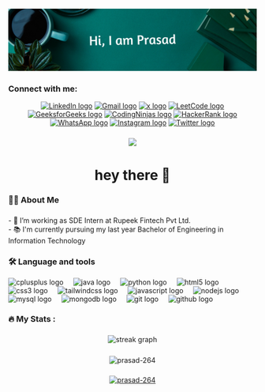 ![Header image](https://github.com/Prasad-264/Prasad-264/blob/main/prasad_github_banner.png)

### 

<h3 align="left">Connect with me:</h3>
<p align="left"> </p>

<div align="center">
  <a href="https://www.linkedin.com/in/prasad-kandekar-719583205/" target="_blank"><img src="https://img.shields.io/static/v1?message=LinkedIn&logo=linkedin&label=&color=0077B5&logoColor=white&labelColor=&style=for-the-badge" height="25" alt="LinkedIn logo" /></a>
  <a href="mailto:prasadkandekar555@gmail.com" target="_blank"><img src="https://img.shields.io/static/v1?message=Gmail&logo=gmail&label=&color=D14836&logoColor=white&labelColor=&style=for-the-badge" height="25" alt="Gmail logo" /></a>
  <a href="https://x.com/i_m_prasad_" target="_blank"><img src="https://img.shields.io/static/v1?message=x&logo=&label=&color=000000&logoColor=white&labelColor=&style=for-the-badge" height="25" alt="x logo" /></a>
  <a href="https://leetcode.com/Prasad264/" target="_blank"><img src="https://img.shields.io/static/v1?message=LeetCode&logo=leetCode&label=&color=FFA116&logoColor=white&labelColor=&style=for-the-badge" height="25" alt="LeetCode logo" /></a>
  <a href="https://auth.geeksforgeeks.org/user/prasad264" target="_blank"><img src="https://img.shields.io/static/v1?message=GeeksforGeeks&logo=geeksforGeeks&label=&color=0D96F6&logoColor=white&labelColor=&style=for-the-badge" height="25" alt="GeeksforGeeks logo" /></a>
  <a href="https://www.codingninjas.com/codestudio/profile/Prasad" target="_blank"><img src="https://img.shields.io/static/v1?message=CodingNinjas&logo=codingNinjas&label=&color=4DB6AC&logoColor=white&labelColor=&style=for-the-badge" height="25" alt="CodingNinjas logo" /></a>
  <a href="https://www.hackerrank.com/prasad264" target="_blank"><img src="https://img.shields.io/static/v1?message=HackerRank&logo=hackerRank&label=&color=2EC866&logoColor=white&labelColor=&style=for-the-badge" height="25" alt="HackerRank logo" /></a>
  <a href="https://api.whatsapp.com/send?phone=919284132082" target="_blank"><img src="https://img.shields.io/static/v1?message=WhatsApp&logo=whatsApp&label=&color=25D366&logoColor=white&labelColor=&style=for-the-badge" height="25" alt="WhatsApp logo" /></a>
  <a href="https://instagram.com/_.p.r.a_s.a.d._" target="_blank"><img src="https://img.shields.io/static/v1?message=Instagram&logo=instagram&label=&color=E4405F&logoColor=white&labelColor=&style=for-the-badge" height="25" alt="Instagram logo" /></a>
  <a href="https://twitter.com/" target="_blank"><img src="https://img.shields.io/static/v1?message=Twitter&logo=twitter&label=&color=1DA1F2&logoColor=white&labelColor=&style=for-the-badge" height="25" alt="Twitter logo" /></a>
</div>

###

<div align="center">
  <img src="https://visitor-badge.laobi.icu/badge?page_id=Prasad-264.Prasad-264&"  />
</div>

###

<h1 align="center">hey there 👋</h1>

###

<h3 align="left">👩‍💻  About Me</h3>

###

<p align="left">- 🔭 I’m working as SDE Intern at Rupeek Fintech Pvt Ltd.<br>- 📚 I'm currently pursuing my last year Bachelor of Engineering in Information Technology </p>

###

<h3 align="left">🛠 Language and tools</h3>

<div align="left">
  <img src="https://cdn.jsdelivr.net/gh/devicons/devicon/icons/cplusplus/cplusplus-original.svg" height="40" alt="cplusplus logo"  />
  <img width="12" />
  <img src="https://cdn.jsdelivr.net/gh/devicons/devicon/icons/java/java-original.svg" height="40" alt="java logo"  />
  <img width="12" />
  <img src="https://cdn.jsdelivr.net/gh/devicons/devicon/icons/python/python-original.svg" height="40" alt="python logo"  />
  <img width="12" />
  <img src="https://cdn.jsdelivr.net/gh/devicons/devicon/icons/html5/html5-original.svg" height="40" alt="html5 logo"  />
  <img width="12" />
  <img src="https://cdn.jsdelivr.net/gh/devicons/devicon/icons/css3/css3-original.svg" height="40" alt="css3 logo"  />
  <img width="12" />
  <img src="https://cdn.jsdelivr.net/gh/devicons/devicon/icons/tailwindcss/tailwindcss-original-wordmark.svg" height="40" alt="tailwindcss logo"  />
  <img width="12" />
  <img src="https://cdn.jsdelivr.net/gh/devicons/devicon/icons/javascript/javascript-original.svg" height="40" alt="javascript logo"  />
  <img width="12" />
  <img src="https://cdn.jsdelivr.net/gh/devicons/devicon/icons/nodejs/nodejs-original.svg" height="40" alt="nodejs logo"  />
  <img width="12" />
  <img src="https://cdn.jsdelivr.net/gh/devicons/devicon/icons/mysql/mysql-original.svg" height="40" alt="mysql logo"  />
  <img width="12" />
  <img src="https://cdn.jsdelivr.net/gh/devicons/devicon/icons/mongodb/mongodb-original.svg" height="40" alt="mongodb logo"  />
  <img width="12" />
  <img src="https://cdn.jsdelivr.net/gh/devicons/devicon/icons/git/git-original.svg" height="40" alt="git logo"  />
  <img width="12" />
  <img src="https://cdn.jsdelivr.net/gh/devicons/devicon/icons/github/github-original.svg" height="40" alt="github logo"  />
</div>

###

<h3 align="left">🔥   My Stats :</h3>

###

<div align="center">
  <img src="https://streak-stats.demolab.com?user=Prasad-264&locale=en&mode=daily&theme=dark&hide_border=false&border_radius=5&order=3" height="220" alt="streak graph"  />
</div>

### 

<p align="center"><img align="center" src="https://github-readme-stats.vercel.app/api/top-langs?username=prasad-264&show_icons=true&locale=en&layout=compact" alt="prasad-264" /></p>

###

<p align="center"> <a href="https://github.com/ryo-ma/github-profile-trophy"><img src="https://github-profile-trophy.vercel.app/?username=prasad-264" alt="prasad-264" /></a> </p>

###





